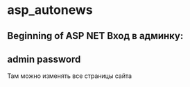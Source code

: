 # asp_autonews
Beginning of ASP NET
Вход в админку:
----------
admin
password
----------
Там можно изменять все страницы сайта
